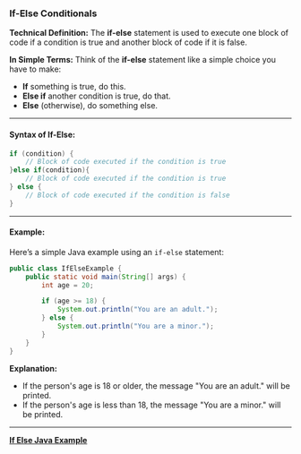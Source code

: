### If-Else Conditionals

**Technical Definition:**
The **if-else** statement is used to execute one block of code if a condition is true and another block of code if it is false.

**In Simple Terms:**
Think of the **if-else** statement like a simple choice you have to make:

- **If** something is true, do this.
- **Else if** another condition is true, do that.
- **Else** (otherwise), do something else.

---

#### **Syntax of If-Else:**

```java
if (condition) {
    // Block of code executed if the condition is true
}else if(condition){
    // Block of code executed if the condition is true
} else {
    // Block of code executed if the condition is false
}
```

---

#### **Example:**

Here’s a simple Java example using an `if-else` statement:

```java
public class IfElseExample {
    public static void main(String[] args) {
        int age = 20;

        if (age >= 18) {
            System.out.println("You are an adult.");
        } else {
            System.out.println("You are a minor.");
        }
    }
}
```

**Explanation:**

- If the person's age is 18 or older, the message "You are an adult." will be printed.
- If the person's age is less than 18, the message "You are a minor." will be printed.

---

[**If Else Java Example**](https://github.com/rothardo/java-0-to-1/blob/master/Session-10/IfElseExample.java)
